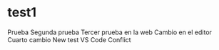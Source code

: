 # test1

Prueba 
Segunda prueba
Tercer prueba en la web
Cambio en el editor
Cuarto cambio
New test
VS Code
Conflict